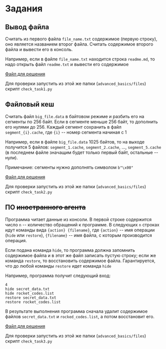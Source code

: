 # Задания

## Вывод файла

Считать из первого файла `file_name.txt` содержимое (первую строку), оно является названием второг файла. Считать содержимое второго файла и вывести его в консоль.

Например, если в файле `file_name.txt` находится строка `readme.md`, то надо открыть файл `readme.txt` и вывести его содержимое

[Файл для решения](task1.py)

Для проверки запустить из этой же папки (`advanced_basics/files`) скрипт `check_task1.py`

## Файловый кеш

Считать файл `big_file.data` в байтовом режиме и разбить его на сегменты по 256 байт. Если в сегменте меньше 256 байт, то дополнить его нулями до 256. Каждый сегмент сохранить в файл `segment_{i}.cache`, где `{i}` -- номер сегмента начиная с 1

Например, если в файле `big_file.data` 1025 байтов, то на выходе получится 5 файлов: `segment_1.cache`, `segment_2.cache`, ..., `segment_5.cache` (в последнем файле значащим будет только первый байт, остальные -- нули).

Примечание: сегменты нужно дополнять символом `b"\x00"`

[Файл для решения](task2.py)

Для проверки запустить из этой же папки (`advanced_basics/files`) скрипт `check_task2.py`

## ПО ~~иностранного агента~~

Программа читает данные из консоли. В первой строке содержится число `n` -- количество обращений к программе. В следующих `n` строках идут команды вида `{action} {filename}`, где `{action}` -- имя операции (`hide` или `restore`), `{filename}` -- имя файла, с которым производится операция.

Если подана команда `hide`, то программа должна запомнить содержимое файла и в этот же файл записать пустую строку; если же команда `restore`, то восстановить содержимое файла. Гарантируется, что до любой команды `restore` идет команда `hide`

Например, программа получит следующий вход:

```
4
hide secret_data.txt
hide rocket_codes.list
restore secret_data.txt
restore rocket_codes.list
```

В результате выполнения программа сначала удалит содержимое файлов `secret_data.txt` и `rocked_codes.list`, а потом восстановит его.

[Файл для решения](task3.py)

Для проверки запустить из этой же папки (`advanced_basics/files`) скрипт `check_task3.py`
